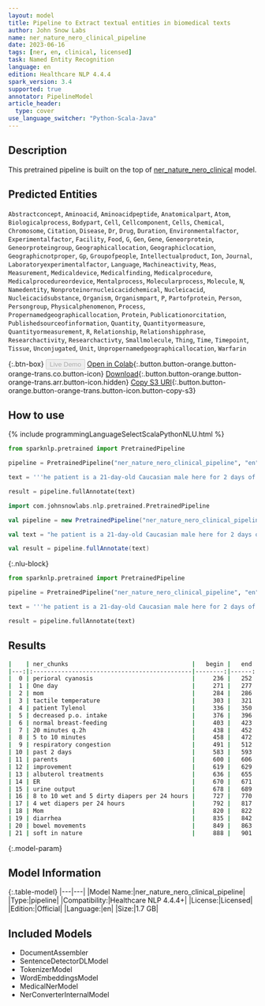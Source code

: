 ```yaml
---
layout: model
title: Pipeline to Extract textual entities in biomedical texts
author: John Snow Labs
name: ner_nature_nero_clinical_pipeline
date: 2023-06-16
tags: [ner, en, clinical, licensed]
task: Named Entity Recognition
language: en
edition: Healthcare NLP 4.4.4
spark_version: 3.4
supported: true
annotator: PipelineModel
article_header:
  type: cover
use_language_switcher: "Python-Scala-Java"
---
```


## Description

This pretrained pipeline is built on the top of [ner_nature_nero_clinical](https://nlp.johnsnowlabs.com/2022/02/08/ner_nature_nero_clinical_en.html) model.

## Predicted Entities

`Abstractconcept`, `Aminoacid`, `Aminoacidpeptide`, `Anatomicalpart`, `Atom`, `Biologicalprocess`, `Bodypart`, `Cell`, `Cellcomponent`, `Cells`, `Chemical`, `Chromosome`, `Citation`, `Disease`, `Dr`, `Drug`, `Duration`, `Environmentalfactor`, `Experimentalfactor`, `Facility`, `Food`, `G`, `Gen`, `Gene`, `Geneorprotein`, `Geneorproteingroup`, `Geographicallocation`, `Geographiclocation`, `Geographicnotproper`, `Gp`, `Groupofpeople`, `Intellectualproduct`, `Ion`, `Journal`, `Laboratoryexperimentalfactor`, `Language`, `Machineactivity`, `Meas`, `Measurement`, `Medicaldevice`, `Medicalfinding`, `Medicalprocedure`, `Medicalprocedureordevice`, `Mentalprocess`, `Molecularprocess`, `Molecule`, `N`, `Namedentity`, `Nonproteinornucleicacidchemical`, `Nucleicacid`, `Nucleicacidsubstance`, `Organism`, `Organismpart`, `P`, `Partofprotein`, `Person`, `Persongroup`, `Physicalphenomenon`, `Process`, `Propernamedgeographicallocation`, `Protein`, `Publicationorcitation`, `Publishedsourceofinformation`, `Quantity`, `Quantityormeasure`, `Quantityormeasurement`, `R`, `Relationship`, `Relationshipphrase`, `Researchactivity`, `Researchactivty`, `Smallmolecule`, `Thing`, `Time`, `Timepoint`, `Tissue`, `Unconjugated`, `Unit`, `Unpropernamedgeographicallocation`, `Warfarin`



{:.btn-box}
<button class="button button-orange" disabled>Live Demo</button>
[Open in Colab](https://colab.research.google.com/github/JohnSnowLabs/spark-nlp-workshop/blob/master/healthcare-nlp/07.0.Pretrained_Clinical_Pipelines.ipynb){:.button.button-orange.button-orange-trans.co.button-icon}
[Download](https://s3.amazonaws.com/auxdata.johnsnowlabs.com/clinical/models/ner_nature_nero_clinical_pipeline_en_4.4.4_3.4_1686940568013.zip){:.button.button-orange.button-orange-trans.arr.button-icon.hidden}
[Copy S3 URI](s3://auxdata.johnsnowlabs.com/clinical/models/ner_nature_nero_clinical_pipeline_en_4.4.4_3.4_1686940568013.zip){:.button.button-orange.button-orange-trans.button-icon.button-copy-s3}

## How to use

<div class="tabs-box" markdown="1">
{% include programmingLanguageSelectScalaPythonNLU.html %}

```python
from sparknlp.pretrained import PretrainedPipeline

pipeline = PretrainedPipeline("ner_nature_nero_clinical_pipeline", "en", "clinical/models")

text = '''he patient is a 21-day-old Caucasian male here for 2 days of congestion - mom has been suctioning yellow discharge from the patient's nares, plus she has noticed some mild problems with his breathing while feeding (but negative for any perioral cyanosis or retractions). One day ago, mom also noticed a tactile temperature and gave the patient Tylenol. Baby also has had some decreased p.o. intake. His normal breast-feeding is down from 20 minutes q.2h. to 5 to 10 minutes secondary to his respiratory congestion. He sleeps well, but has been more tired and has been fussy over the past 2 days. The parents noticed no improvement with albuterol treatments given in the ER. His urine output has also decreased; normally he has 8 to 10 wet and 5 dirty diapers per 24 hours, now he has down to 4 wet diapers per 24 hours. Mom denies any diarrhea. His bowel movements are yellow colored and soft in nature.'''

result = pipeline.fullAnnotate(text)
```
```scala
import com.johnsnowlabs.nlp.pretrained.PretrainedPipeline

val pipeline = new PretrainedPipeline("ner_nature_nero_clinical_pipeline", "en", "clinical/models")

val text = "he patient is a 21-day-old Caucasian male here for 2 days of congestion - mom has been suctioning yellow discharge from the patient's nares, plus she has noticed some mild problems with his breathing while feeding (but negative for any perioral cyanosis or retractions). One day ago, mom also noticed a tactile temperature and gave the patient Tylenol. Baby also has had some decreased p.o. intake. His normal breast-feeding is down from 20 minutes q.2h. to 5 to 10 minutes secondary to his respiratory congestion. He sleeps well, but has been more tired and has been fussy over the past 2 days. The parents noticed no improvement with albuterol treatments given in the ER. His urine output has also decreased; normally he has 8 to 10 wet and 5 dirty diapers per 24 hours, now he has down to 4 wet diapers per 24 hours. Mom denies any diarrhea. His bowel movements are yellow colored and soft in nature."

val result = pipeline.fullAnnotate(text)
```

{:.nlu-block}
```python
from sparknlp.pretrained import PretrainedPipeline

pipeline = PretrainedPipeline("ner_nature_nero_clinical_pipeline", "en", "clinical/models")

text = '''he patient is a 21-day-old Caucasian male here for 2 days of congestion - mom has been suctioning yellow discharge from the patient's nares, plus she has noticed some mild problems with his breathing while feeding (but negative for any perioral cyanosis or retractions). One day ago, mom also noticed a tactile temperature and gave the patient Tylenol. Baby also has had some decreased p.o. intake. His normal breast-feeding is down from 20 minutes q.2h. to 5 to 10 minutes secondary to his respiratory congestion. He sleeps well, but has been more tired and has been fussy over the past 2 days. The parents noticed no improvement with albuterol treatments given in the ER. His urine output has also decreased; normally he has 8 to 10 wet and 5 dirty diapers per 24 hours, now he has down to 4 wet diapers per 24 hours. Mom denies any diarrhea. His bowel movements are yellow colored and soft in nature.'''

result = pipeline.fullAnnotate(text)
```
</div>

## Results

```bash
|    | ner_chunks                                   |   begin |   end | ner_label             |   confidence |
|---:|:---------------------------------------------|--------:|------:|:----------------------|-------------:|
|  0 | perioral cyanosis                            |     236 |   252 | Medicalfinding        |     0.198    |
|  1 | One day                                      |     271 |   277 | Duration              |     0.35005  |
|  2 | mom                                          |     284 |   286 | Namedentity           |     0.1301   |
|  3 | tactile temperature                          |     303 |   321 | Quantityormeasurement |     0.1074   |
|  4 | patient Tylenol                              |     336 |   350 | Chemical              |     0.20805  |
|  5 | decreased p.o. intake                        |     376 |   396 | Medicalprocedure      |     0.105725 |
|  6 | normal breast-feeding                        |     403 |   423 | Medicalfinding        |     0.1769   |
|  7 | 20 minutes q.2h                              |     438 |   452 | Timepoint             |     0.275333 |
|  8 | 5 to 10 minutes                              |     458 |   472 | Duration              |     0.22645  |
|  9 | respiratory congestion                       |     491 |   512 | Medicalfinding        |     0.1423   |
| 10 | past 2 days                                  |     583 |   593 | Duration              |     0.256867 |
| 11 | parents                                      |     600 |   606 | Persongroup           |     0.9441   |
| 12 | improvement                                  |     619 |   629 | Process               |     0.147    |
| 13 | albuterol treatments                         |     636 |   655 | Medicalprocedure      |     0.305    |
| 14 | ER                                           |     670 |   671 | Bodypart              |     0.2024   |
| 15 | urine output                                 |     678 |   689 | Quantityormeasurement |     0.1283   |
| 16 | 8 to 10 wet and 5 dirty diapers per 24 hours |     727 |   770 | Measurement           |     0.121327 |
| 17 | 4 wet diapers per 24 hours                   |     792 |   817 | Measurement           |     0.1611   |
| 18 | Mom                                          |     820 |   822 | Person                |     0.9515   |
| 19 | diarrhea                                     |     835 |   842 | Medicalfinding        |     0.533    |
| 20 | bowel movements                              |     849 |   863 | Biologicalprocess     |     0.2036   |
| 21 | soft in nature                               |     888 |   901 | Biologicalprocess     |     0.170467 |
```

{:.model-param}
## Model Information

{:.table-model}
|---|---|
|Model Name:|ner_nature_nero_clinical_pipeline|
|Type:|pipeline|
|Compatibility:|Healthcare NLP 4.4.4+|
|License:|Licensed|
|Edition:|Official|
|Language:|en|
|Size:|1.7 GB|

## Included Models

- DocumentAssembler
- SentenceDetectorDLModel
- TokenizerModel
- WordEmbeddingsModel
- MedicalNerModel
- NerConverterInternalModel